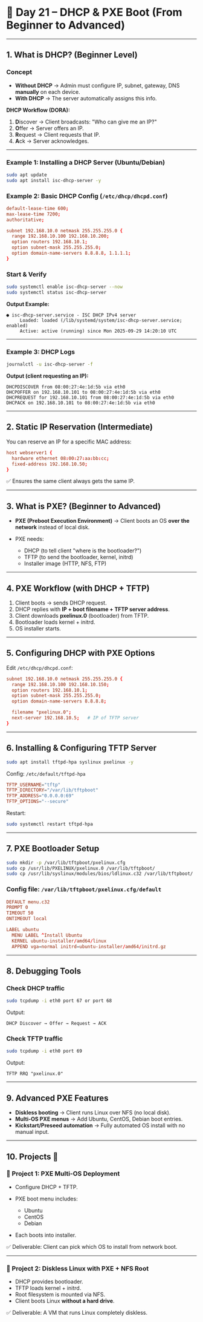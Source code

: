 # 📘 Day 21 – DHCP & PXE Boot (From Beginner to Advanced)

---

## 1. What is DHCP? (Beginner Level)

### Concept

* **Without DHCP** → Admin must configure IP, subnet, gateway, DNS **manually** on each device.
* **With DHCP** → The server automatically assigns this info.

**DHCP Workflow (DORA):**

1. **D**iscover → Client broadcasts: "Who can give me an IP?"
2. **O**ffer → Server offers an IP.
3. **R**equest → Client requests that IP.
4. **A**ck → Server acknowledges.

---

### Example 1: Installing a DHCP Server (Ubuntu/Debian)

```bash
sudo apt update
sudo apt install isc-dhcp-server -y
```

### Example 2: Basic DHCP Config (`/etc/dhcp/dhcpd.conf`)

```conf
default-lease-time 600;
max-lease-time 7200;
authoritative;

subnet 192.168.10.0 netmask 255.255.255.0 {
  range 192.168.10.100 192.168.10.200;
  option routers 192.168.10.1;
  option subnet-mask 255.255.255.0;
  option domain-name-servers 8.8.8.8, 1.1.1.1;
}
```

### Start & Verify

```bash
sudo systemctl enable isc-dhcp-server --now
sudo systemctl status isc-dhcp-server
```

**Output Example:**

```
● isc-dhcp-server.service - ISC DHCP IPv4 server
     Loaded: loaded (/lib/systemd/system/isc-dhcp-server.service; enabled)
     Active: active (running) since Mon 2025-09-29 14:20:10 UTC
```

---

### Example 3: DHCP Logs

```bash
journalctl -u isc-dhcp-server -f
```

**Output (client requesting an IP):**

```
DHCPDISCOVER from 08:00:27:4e:1d:5b via eth0
DHCPOFFER on 192.168.10.101 to 08:00:27:4e:1d:5b via eth0
DHCPREQUEST for 192.168.10.101 from 08:00:27:4e:1d:5b via eth0
DHCPACK on 192.168.10.101 to 08:00:27:4e:1d:5b via eth0
```

---

## 2. Static IP Reservation (Intermediate)

You can reserve an IP for a specific MAC address:

```conf
host webserver1 {
  hardware ethernet 08:00:27:aa:bb:cc;
  fixed-address 192.168.10.50;
}
```

✅ Ensures the same client always gets the same IP.

---

## 3. What is PXE? (Beginner to Advanced)

* **PXE (Preboot Execution Environment)** → Client boots an OS **over the network** instead of local disk.
* PXE needs:

  * DHCP (to tell client "where is the bootloader?")
  * TFTP (to send the bootloader, kernel, initrd)
  * Installer image (HTTP, NFS, FTP)

---

## 4. PXE Workflow (with DHCP + TFTP)

1. Client boots → sends DHCP request.
2. DHCP replies with **IP + boot filename + TFTP server address**.
3. Client downloads **pxelinux.0** (bootloader) from TFTP.
4. Bootloader loads kernel + initrd.
5. OS installer starts.

---

## 5. Configuring DHCP with PXE Options

Edit `/etc/dhcp/dhcpd.conf`:

```conf
subnet 192.168.10.0 netmask 255.255.255.0 {
  range 192.168.10.100 192.168.10.150;
  option routers 192.168.10.1;
  option subnet-mask 255.255.255.0;
  option domain-name-servers 8.8.8.8;

  filename "pxelinux.0";
  next-server 192.168.10.5;   # IP of TFTP server
}
```

---

## 6. Installing & Configuring TFTP Server

```bash
sudo apt install tftpd-hpa syslinux pxelinux -y
```

Config: `/etc/default/tftpd-hpa`

```conf
TFTP_USERNAME="tftp"
TFTP_DIRECTORY="/var/lib/tftpboot"
TFTP_ADDRESS="0.0.0.0:69"
TFTP_OPTIONS="--secure"
```

Restart:

```bash
sudo systemctl restart tftpd-hpa
```

---

## 7. PXE Bootloader Setup

```bash
sudo mkdir -p /var/lib/tftpboot/pxelinux.cfg
sudo cp /usr/lib/PXELINUX/pxelinux.0 /var/lib/tftpboot/
sudo cp /usr/lib/syslinux/modules/bios/ldlinux.c32 /var/lib/tftpboot/
```

### Config file: `/var/lib/tftpboot/pxelinux.cfg/default`

```conf
DEFAULT menu.c32
PROMPT 0
TIMEOUT 50
ONTIMEOUT local

LABEL ubuntu
  MENU LABEL ^Install Ubuntu
  KERNEL ubuntu-installer/amd64/linux
  APPEND vga=normal initrd=ubuntu-installer/amd64/initrd.gz
```

---

## 8. Debugging Tools

### Check DHCP traffic

```bash
sudo tcpdump -i eth0 port 67 or port 68
```

Output:

```
DHCP Discover → Offer → Request → ACK
```

### Check TFTP traffic

```bash
sudo tcpdump -i eth0 port 69
```

Output:

```
TFTP RRQ "pxelinux.0"
```

---

## 9. Advanced PXE Features

* **Diskless booting** → Client runs Linux over NFS (no local disk).
* **Multi-OS PXE menus** → Add Ubuntu, CentOS, Debian boot entries.
* **Kickstart/Preseed automation** → Fully automated OS install with no manual input.

---

## 10. Projects 🚀

### 🔹 Project 1: PXE Multi-OS Deployment

* Configure DHCP + TFTP.
* PXE boot menu includes:

  * Ubuntu
  * CentOS
  * Debian
* Each boots into installer.

✅ Deliverable: Client can pick which OS to install from network boot.

---

### 🔹 Project 2: Diskless Linux with PXE + NFS Root

* DHCP provides bootloader.
* TFTP loads kernel + initrd.
* Root filesystem is mounted via NFS.
* Client boots Linux **without a hard drive**.

✅ Deliverable: A VM that runs Linux completely diskless.
